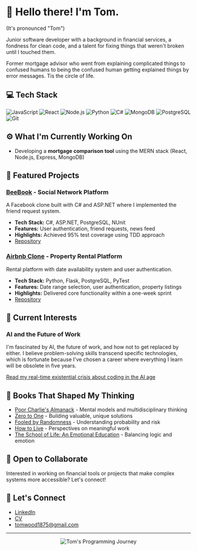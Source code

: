 # 👋 Hello there! I'm Tom.
(It's pronounced "Tom")

Junior software developer with a background in financial services, a fondness for clean code, and a talent for fixing things that weren't broken until I touched them.

Former mortgage advisor who went from explaining complicated things to confused humans to being the confused human getting explained things by error messages. Tis the circle of life.

## 💻 Tech Stack
![JavaScript](https://img.shields.io/badge/-JavaScript-F7DF1E?style=flat-square&logo=javascript&logoColor=black)
![React](https://img.shields.io/badge/-React-61DAFB?style=flat-square&logo=react&logoColor=black)
![Node.js](https://img.shields.io/badge/-Node.js-339933?style=flat-square&logo=nodedotjs&logoColor=white)
![Python](https://img.shields.io/badge/-Python-3776AB?style=flat-square&logo=python&logoColor=white)
![C#](https://img.shields.io/badge/-C%23-239120?style=flat-square&logo=csharp&logoColor=white)
![MongoDB](https://img.shields.io/badge/-MongoDB-47A248?style=flat-square&logo=mongodb&logoColor=white)
![PostgreSQL](https://img.shields.io/badge/-PostgreSQL-336791?style=flat-square&logo=postgresql&logoColor=white)
![Git](https://img.shields.io/badge/-Git-F05032?style=flat-square&logo=git&logoColor=white)

## ⚙️ What I'm Currently Working On
- Developing a **mortgage comparison tool** using the MERN stack (React, Node.js, Express, MongoDB)

## 🚀 Featured Projects

### [BeeBook](https://github.com/doowmot/beebook) - Social Network Platform
A Facebook clone built with C# and ASP.NET where I implemented the friend request system.
- **Tech Stack:** C#, ASP.NET, PostgreSQL, NUnit
- **Features:** User authentication, friend requests, news feed
- **Highlights:** Achieved 95% test coverage using TDD approach
- [Repository](https://github.com/doowmot/beebook)

### [Airbnb Clone](https://github.com/doowmot/airbnb-clone) - Property Rental Platform
Rental platform with date availability system and user authentication.
- **Tech Stack:** Python, Flask, PostgreSQL, PyTest
- **Features:** Date range selection, user authentication, property listings
- **Highlights:** Delivered core functionality within a one-week sprint
- [Repository](https://github.com/doowmot/airbnb-clone)

## 💭 Current Interests

### AI and the Future of Work
I'm fascinated by AI, the future of work, and how not to get replaced by either. I believe problem-solving skills transcend specific technologies, which is fortunate because I've chosen a career where everything I learn will be obsolete in five years.

[Read my real-time existential crisis about coding in the AI age](https://docs.google.com/document/d/1jqmoxbzrKSAWJupv9jY1yvDVaN5jnBEXSvrVrwJVV6I/edit?usp=sharing)

## 🧠 Books That Shaped My Thinking
- [Poor Charlie's Almanack](https://www.google.com/search?q=poor+charlie%27s+almanack+book) - Mental models and multidisciplinary thinking
- [Zero to One](https://www.google.com/search?q=zero+to+one+peter+thiel+book) - Building valuable, unique solutions
- [Fooled by Randomness](https://www.google.com/search?q=fooled+by+randomness+nassim+taleb+book) - Understanding probability and risk
- [How to Live](https://www.google.com/search?q=how+to+live+derek+sivers+book) - Perspectives on meaningful work
- [The School of Life: An Emotional Education](https://www.google.com/search?q=the+school+of+life+an+emotional+education+book) - Balancing logic and emotion

## 👯 Open to Collaborate
Interested in working on financial tools or projects that make complex systems more accessible? Let's connect!

## 🛜 Let's Connect
- [LinkedIn](https://www.linkedin.com/in/doowmot)  
- [CV](https://drive.google.com/file/d/1daRZLhpyyvT9FskpCKbKd3shHYkFsH1E/view?usp=sharing)  
- tomwood1875@gmail.com

---
<p align="center">
  <img src="https://pbs.twimg.com/media/BoUn8iUIgAAq-CU.png" alt="Tom's Programming Journey"/>
</p>
